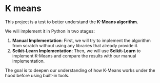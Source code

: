 # K means

This project is a test to better understand the **K-Means algorithm**.

We will implement it in Python in two stages:

1. **Manual Implementation**: First, we will try to implement the algorithm from scratch without using any libraries that already provide it.  
2. **Scikit-Learn Implementation**: Then, we will use **Scikit-Learn** to implement K-Means and compare the results with our manual implementation.

The goal is to deepen our understanding of how K-Means works under the hood before using built-in tools.

